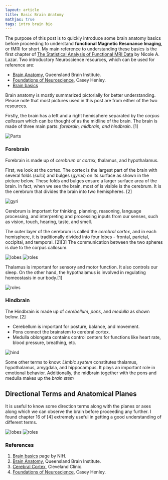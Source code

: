 ```yaml
---
layout: article
title: Basic Brain Anatomy
mathjax: true
tags: intro brain bio
---
```


The purpose of this post is to quickly introduce some brain anatomy basics before proceeding to understand **functional Magnetic Resonance Imaging**, or fMRI for short. My main reference to understanding these basics is the first chapter of [The Statistical Analysis of Functional MRI Data](https://doi.org/10.1007/978-0-387-78191-4) by Nicole A. Lazar. Two introductory Neuroscience resources, which can be used for reference are:
* [Brain Anatomy](https://qbi.uq.edu.au/brain/brain-anatomy), Queensland Brain Institute.
* [Foundations of Neuroscience](https://openbooks.lib.msu.edu/neuroscience/), Casey Henley.
* [Brain basics](https://www.ninds.nih.gov/health-information/public-education/brain-basics/brain-basics-know-your-brain)

Brain anatomy is mostly summarized pictorially for better understanding. Please note that most pictures used in this post are from either of the two resources.

Firstly, the brain has a left and a right hemisphere separated by the *corpus callosum* which can be thought of as the midline of the brain. The brain is made of three main parts: *forebrain, midbrain, and hindbrain*. [1]

![Parts](/images/parts.png)

### Forebrain
Forebrain is made up of *cerebrum* or *cortex*, thalamus, and hypothalamus. 

First, we look at the cortex. The cortex is the largest part of the brain with several folds (*sulci*) and bulges (*gyrus*) on its surface as shown in the picture below. These folds and bulges ensure a larger surface area of the brain. In fact, when we see the brain, most of is visible is the cerebrum. It is the cerebrum that divides the brain into two hemispheres. [2]

![gyri](/images/gyri.png)

Cerebrum is important for thinking, planning, reasoning, language processing, and interpreting and processing inputs from our senses, such as vision, touch, hearing, taste, and smell.

The outer layer of the cerebrum is called the *cerebral cortex*, and in each hemisphere, it is traditionally divided into four lobes - frontal, parietal, occipital, and temporal. [2][3] The communication between the two spheres is due to the corpus callosum.

![lobes](/images/lobes.png) ![roles](/images/roles.png)

Thalamus is important for sensory and motor function. It also controls our sleep. On the other hand, the hypothalamus is involved in regulating homeostasis in our body.[1]

![roles](/images/thal.png)

### Hindbrain
The Hindbrain is made up of *cerebellum*, *pons*, and *medulla* as shown below. [2] 
- Cerebellum is important for posture, balance, and movement.
- Pons connect the brainstem to cerebral cortex.
- Medulla oblongata contains control centers for functions like heart rate, blood pressure, breathing, etc.

![hind](/images/hindbrain.png)

Some other terms to know:
*Limbic system* constitutes thalamus, hypothalamus, amygdala, and hippocampus. It plays an important role in emotional behavior. Additionally, the midbrain together with the pons and medulla makes up the *brain stem*

## Directional Terms and Anatomical Planes
It is useful to know some direction terms along with the planes or axes along which we can observe the brain before proceeding any further. I found chapter 16 of [4] extremely useful in getting a good understanding of different terms. 

![lobes](/images/directions.png) ![roles](/images/planes.png)

### References
1) [Brain basics](https://www.ninds.nih.gov/health-information/public-education/brain-basics/brain-basics-know-your-brain) page by NIH.
2) [Brain Anatomy](https://qbi.uq.edu.au/brain/brain-anatomy), Queensland Brain Institute.
3) [Cerebral Cortex](https://my.clevelandclinic.org/health/articles/23073-cerebral-cortex), Cleveland Clinic.
4) [Foundations of Neuroscience](https://openbooks.lib.msu.edu/neuroscience/), Casey Henley.

